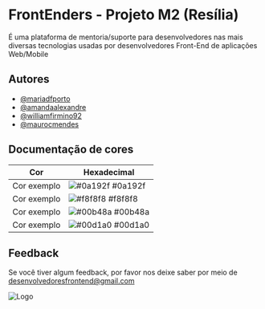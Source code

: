 
# FrontEnders - Projeto M2 (Resília)

É uma plataforma de mentoria/suporte para desenvolvedores nas mais diversas tecnologias usadas por desenvolvedores Front-End de aplicações Web/Mobile



## Autores

- [@mariadfporto](https://www.github.com/mariadfporto)
- [@amandaalexandre](https://www.github.com/amandaalexandre)
- [@williamfirmino92](https://www.github.com/williamfirmino92)
- [@maurocmendes](https://www.github.com/maurocmendes)


## Documentação de cores

| Cor               | Hexadecimal                                                |
| ----------------- | ---------------------------------------------------------------- |
| Cor exemplo       | ![#0a192f](https://via.placeholder.com/10/0a192f?text=+) #0a192f |
| Cor exemplo       | ![#f8f8f8](https://via.placeholder.com/10/f8f8f8?text=+) #f8f8f8 |
| Cor exemplo       | ![#00b48a](https://via.placeholder.com/10/00b48a?text=+) #00b48a |
| Cor exemplo       | ![#00d1a0](https://via.placeholder.com/10/00b48a?text=+) #00d1a0 |


## Feedback

Se você tiver algum feedback, por favor nos deixe saber por meio de desenvolvedoresfrontend@gmail.com


![Logo](https://dev-to-uploads.s3.amazonaws.com/uploads/articles/th5xamgrr6se0x5ro4g6.png)

